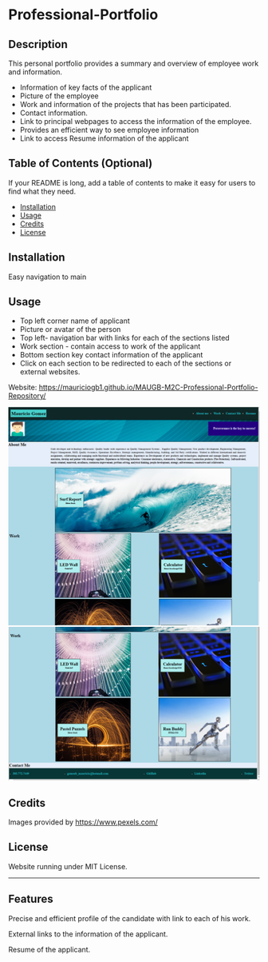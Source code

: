 # Professional-Portfolio

## Description

This personal portfolio provides a summary and overview of employee work and information.
- Information of key facts of the applicant
- Picture of the employee
- Work and information of the projects that has been participated.
- Contact information.
- Link to principal webpages to access the information of the employee. 
- Provides an efficient way to see employee information
- Link to access Resume information of the applicant



## Table of Contents (Optional)

If your README is long, add a table of contents to make it easy for users to find what they need.

- [Installation](#installation)
- [Usage](#usage)
- [Credits](#credits)
- [License](#license)

## Installation

Easy navigation to main 

## Usage

- Top left corner name of applicant
- Picture or avatar of the person
- Top left- navigation bar with links for each of the sections listed
- Work section - contain access to work of the applicant
- Bottom section key contact information of the applicant
- Click on each section to be redirected to each of the sections or external websites.


Website:
 https://mauriciogb1.github.io/MAUGB-M2C-Professional-Portfolio-Repository/

![Personal Portfolio Image 1](assets/images/Personal-portfolio-pic1.png)
![Personal Portfolio Image 2](assets/images/Personal-portfolio-pic2.png)


## Credits

Images provided by https://www.pexels.com/

## License

Website running under MIT License.

---


## Features

Precise and efficient profile of the candidate with link to each of his work.

External links to the information of the applicant.

Resume of the applicant.
